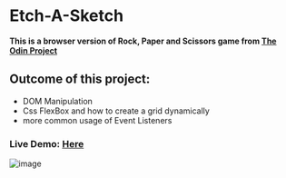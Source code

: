 # Etch-A-Sketch
**This is a browser version of Rock, Paper and Scissors game from [The Odin Project](www.theodinproject.com)**

## Outcome of this project:
* DOM Manipulation
* Css FlexBox and how to create a grid dynamically
* more common usage of Event Listeners


### Live Demo: [Here](https://hditano.github.io/Rock-Papper-Scissors/)

![image](https://user-images.githubusercontent.com/6069906/113244669-de24df80-928b-11eb-9b11-fe2f62d63ad2.png)
